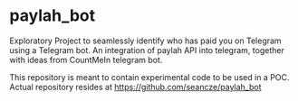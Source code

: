 # paylah_bot

Exploratory Project to seamlessly identify who has paid you on Telegram using a Telegram bot.
An integration of paylah API into telegram, together with ideas from CountMeIn telegram bot.

This repository is meant to contain experimental code to be used in a POC. Actual repository resides at https://github.com/seancze/paylah_bot
